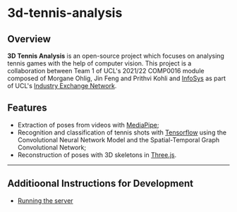 # 3d-tennis-analysis

## Overview
**3D Tennis Analysis** is an open-source project which focuses on analysing tennis games with the help of computer vision. This project is a collaboration between Team 1 of UCL's 2021/22 COMP0016 module composed of Morgane Ohlig, Jin Feng and Prithvi Kohli and [InfoSys](https://www.infosys.com) as part of UCL's [Industry Exchange Network](https://www.ucl.ac.uk/computer-science/collaborate/ucl-industry-exchange-network-ucl-ixn).

## Features
- Extraction of poses from videos with [MediaPipe](https://mediapipe.dev);
- Recognition and classification of tennis shots with [Tensorflow](https://www.tensorflow.org) using the Convolutional Neural Network Model and the Spatial-Temporal Graph Convolutional Network;
- Reconstruction of poses with 3D skeletons in [Three.js](https://threejs.org).

---
## Additioonal Instructions for Development
- [Running the server](doc/cmdline_instructions.md)
